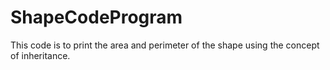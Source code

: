 # ShapeCodeProgram
This code is to print the area and perimeter of the shape using the concept of inheritance.
